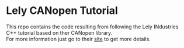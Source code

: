# Lely CANopen Tutorial
This repo contains the code resulting from following the Lely INdustries C++ tutorial based on ther CANopen library.  
For more information just go to their [site](https://opensource.lely.com/canopen/docs/cpp-tutorial/) to get more details.